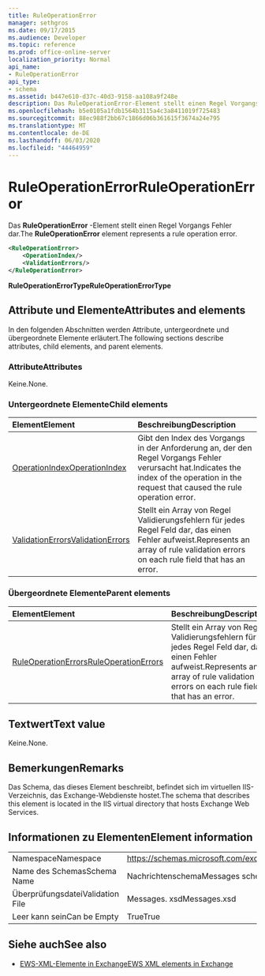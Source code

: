 ```yaml
---
title: RuleOperationError
manager: sethgros
ms.date: 09/17/2015
ms.audience: Developer
ms.topic: reference
ms.prod: office-online-server
localization_priority: Normal
api_name:
- RuleOperationError
api_type:
- schema
ms.assetid: b447e610-d37c-40d3-9158-aa108a9f248e
description: Das RuleOperationError-Element stellt einen Regel Vorgangs Fehler dar.
ms.openlocfilehash: b5e0105a1fdb1564b3115a4c3a8411019f725483
ms.sourcegitcommit: 88ec988f2bb67c1866d06b361615f3674a24e795
ms.translationtype: MT
ms.contentlocale: de-DE
ms.lasthandoff: 06/03/2020
ms.locfileid: "44464959"
---
```

# <a name="ruleoperationerror"></a><span data-ttu-id="4f765-103">RuleOperationError</span><span class="sxs-lookup"><span data-stu-id="4f765-103">RuleOperationError</span></span>

<span data-ttu-id="4f765-104">Das **RuleOperationError** -Element stellt einen Regel Vorgangs Fehler dar.</span><span class="sxs-lookup"><span data-stu-id="4f765-104">The **RuleOperationError** element represents a rule operation error.</span></span> 
  
```XML
<RuleOperationError>
    <OperationIndex/>
    <ValidationErrors/>
</RuleOperationError>
```

 <span data-ttu-id="4f765-105">**RuleOperationErrorType**</span><span class="sxs-lookup"><span data-stu-id="4f765-105">**RuleOperationErrorType**</span></span>
## <a name="attributes-and-elements"></a><span data-ttu-id="4f765-106">Attribute und Elemente</span><span class="sxs-lookup"><span data-stu-id="4f765-106">Attributes and elements</span></span>

<span data-ttu-id="4f765-107">In den folgenden Abschnitten werden Attribute, untergeordnete und übergeordnete Elemente erläutert.</span><span class="sxs-lookup"><span data-stu-id="4f765-107">The following sections describe attributes, child elements, and parent elements.</span></span>
  
### <a name="attributes"></a><span data-ttu-id="4f765-108">Attribute</span><span class="sxs-lookup"><span data-stu-id="4f765-108">Attributes</span></span>

<span data-ttu-id="4f765-109">Keine.</span><span class="sxs-lookup"><span data-stu-id="4f765-109">None.</span></span>
  
### <a name="child-elements"></a><span data-ttu-id="4f765-110">Untergeordnete Elemente</span><span class="sxs-lookup"><span data-stu-id="4f765-110">Child elements</span></span>

|<span data-ttu-id="4f765-111">**Element**</span><span class="sxs-lookup"><span data-stu-id="4f765-111">**Element**</span></span>|<span data-ttu-id="4f765-112">**Beschreibung**</span><span class="sxs-lookup"><span data-stu-id="4f765-112">**Description**</span></span>|
|:-----|:-----|
|[<span data-ttu-id="4f765-113">OperationIndex</span><span class="sxs-lookup"><span data-stu-id="4f765-113">OperationIndex</span></span>](operationindex.md) <br/> |<span data-ttu-id="4f765-114">Gibt den Index des Vorgangs in der Anforderung an, der den Regel Vorgangs Fehler verursacht hat.</span><span class="sxs-lookup"><span data-stu-id="4f765-114">Indicates the index of the operation in the request that caused the rule operation error.</span></span>  <br/> |
|[<span data-ttu-id="4f765-115">ValidationErrors</span><span class="sxs-lookup"><span data-stu-id="4f765-115">ValidationErrors</span></span>](validationerrors.md) <br/> |<span data-ttu-id="4f765-116">Stellt ein Array von Regel Validierungsfehlern für jedes Regel Feld dar, das einen Fehler aufweist.</span><span class="sxs-lookup"><span data-stu-id="4f765-116">Represents an array of rule validation errors on each rule field that has an error.</span></span>  <br/> |
   
### <a name="parent-elements"></a><span data-ttu-id="4f765-117">Übergeordnete Elemente</span><span class="sxs-lookup"><span data-stu-id="4f765-117">Parent elements</span></span>

|<span data-ttu-id="4f765-118">**Element**</span><span class="sxs-lookup"><span data-stu-id="4f765-118">**Element**</span></span>|<span data-ttu-id="4f765-119">**Beschreibung**</span><span class="sxs-lookup"><span data-stu-id="4f765-119">**Description**</span></span>|
|:-----|:-----|
|[<span data-ttu-id="4f765-120">RuleOperationErrors</span><span class="sxs-lookup"><span data-stu-id="4f765-120">RuleOperationErrors</span></span>](ruleoperationerrors.md) <br/> |<span data-ttu-id="4f765-121">Stellt ein Array von Regel Validierungsfehlern für jedes Regel Feld dar, das einen Fehler aufweist.</span><span class="sxs-lookup"><span data-stu-id="4f765-121">Represents an array of rule validation errors on each rule field that has an error.</span></span>  <br/> |
   
## <a name="text-value"></a><span data-ttu-id="4f765-122">Textwert</span><span class="sxs-lookup"><span data-stu-id="4f765-122">Text value</span></span>

<span data-ttu-id="4f765-123">Keine.</span><span class="sxs-lookup"><span data-stu-id="4f765-123">None.</span></span>
  
## <a name="remarks"></a><span data-ttu-id="4f765-124">Bemerkungen</span><span class="sxs-lookup"><span data-stu-id="4f765-124">Remarks</span></span>

<span data-ttu-id="4f765-125">Das Schema, das dieses Element beschreibt, befindet sich im virtuellen IIS-Verzeichnis, das Exchange-Webdienste hostet.</span><span class="sxs-lookup"><span data-stu-id="4f765-125">The schema that describes this element is located in the IIS virtual directory that hosts Exchange Web Services.</span></span>
  
## <a name="element-information"></a><span data-ttu-id="4f765-126">Informationen zu Elementen</span><span class="sxs-lookup"><span data-stu-id="4f765-126">Element information</span></span>

|||
|:-----|:-----|
|<span data-ttu-id="4f765-127">Namespace</span><span class="sxs-lookup"><span data-stu-id="4f765-127">Namespace</span></span>  <br/> |https://schemas.microsoft.com/exchange/services/2006/messages  <br/> |
|<span data-ttu-id="4f765-128">Name des Schemas</span><span class="sxs-lookup"><span data-stu-id="4f765-128">Schema Name</span></span>  <br/> |<span data-ttu-id="4f765-129">Nachrichtenschema</span><span class="sxs-lookup"><span data-stu-id="4f765-129">Messages schema</span></span>  <br/> |
|<span data-ttu-id="4f765-130">Überprüfungsdatei</span><span class="sxs-lookup"><span data-stu-id="4f765-130">Validation File</span></span>  <br/> |<span data-ttu-id="4f765-131">Messages. xsd</span><span class="sxs-lookup"><span data-stu-id="4f765-131">Messages.xsd</span></span>  <br/> |
|<span data-ttu-id="4f765-132">Leer kann sein</span><span class="sxs-lookup"><span data-stu-id="4f765-132">Can be Empty</span></span>  <br/> |<span data-ttu-id="4f765-133">True</span><span class="sxs-lookup"><span data-stu-id="4f765-133">True</span></span>  <br/> |
   
## <a name="see-also"></a><span data-ttu-id="4f765-134">Siehe auch</span><span class="sxs-lookup"><span data-stu-id="4f765-134">See also</span></span>



- [<span data-ttu-id="4f765-135">EWS-XML-Elemente in Exchange</span><span class="sxs-lookup"><span data-stu-id="4f765-135">EWS XML elements in Exchange</span></span>](ews-xml-elements-in-exchange.md)

